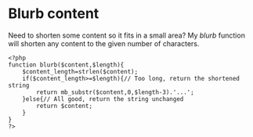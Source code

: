 # Blurb content

Need to shorten some content so it fits in a small area? My *blurb* function will shorten any content to the given number of characters.

	<?php
	function blurb($content,$length){
		$content_length=strlen($content);
		if($content_length>=$length){// Too long, return the shortened string
			return mb_substr($content,0,$length-3).'...';
		}else{// All good, return the string unchanged
			return $content;
		}
	}
	?>
